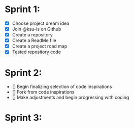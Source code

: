 # Sprint 1:
- [x] Choose project dream idea
- [x] Join @ksu-is on Github
- [x] Create a repository
- [x] Create a ReadMe file
- [x] Create a project road map
- [x] Tested repository code
# Sprint 2: 
- [] Begin finalizing selection of code inspirations
- [] Fork from code inspirations
- [] Make adjustments and begin progressing with coding
# Sprint 3:

